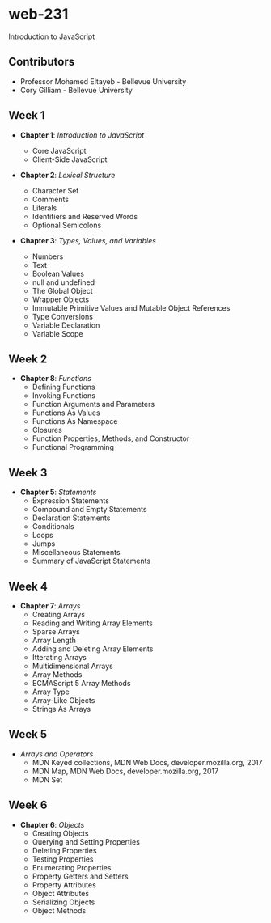 # web-231
Introduction to JavaScript

## Contributors

* Professor Mohamed Eltayeb - Bellevue University
* Cory Gilliam - Bellevue University

Week 1
------
* **Chapter 1**: *Introduction to JavaScript*
  * Core JavaScript
  * Client-Side JavaScript

* **Chapter 2**: *Lexical Structure*
  * Character Set
  * Comments
  * Literals
  * Identifiers and Reserved Words
  * Optional Semicolons

* **Chapter 3**: *Types, Values, and Variables*
  * Numbers
  * Text
  * Boolean Values
  * null and undefined
  * The Global Object
  * Wrapper Objects
  * Immutable Primitive Values and Mutable Object References
  * Type Conversions
  * Variable Declaration
  * Variable Scope

Week 2
------
* **Chapter 8**: *Functions*
  * Defining Functions
  * Invoking Functions
  * Function Arguments and Parameters
  * Functions As Values
  * Functions As Namespace
  * Closures
  * Function Properties, Methods, and Constructor
  * Functional Programming

Week 3
------
* **Chapter 5**: *Statements*
  * Expression Statements
  * Compound and Empty Statements
  * Declaration Statements
  * Conditionals
  * Loops
  * Jumps
  * Miscellaneous Statements
  * Summary of JavaScript Statements

Week 4
------
* **Chapter 7**: *Arrays*
  * Creating Arrays
  * Reading and Writing Array Elements
  * Sparse Arrays
  * Array Length
  * Adding and Deleting Array Elements
  * Itterating Arrays
  * Multidimensional Arrays
  * Array Methods
  * ECMAScript 5 Array Methods
  * Array Type
  * Array-Like Objects
  * Strings As Arrays

Week 5
------
* *Arrays and Operators*
  * MDN Keyed collections, MDN Web Docs, developer.mozilla.org, 2017
  * MDN Map, MDN Web Docs, developer.mozilla.org, 2017
  * MDN Set

Week 6
------
* **Chapter 6**: *Objects*
  * Creating Objects
  * Querying and Setting Properties
  * Deleting Properties
  * Testing Properties
  * Enumerating Properties
  * Property Getters and Setters
  * Property Attributes
  * Object Attributes
  * Serializing Objects
  * Object Methods
